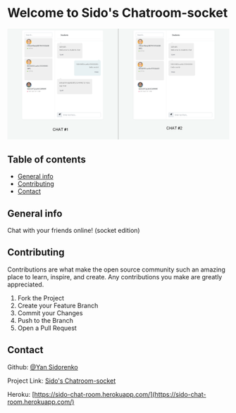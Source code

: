 # Welcome to Sido's Chatroom-socket

![Example](./Example.png)

## Table of contents
* [General info](#general-info)
* [Contributing](#contributing)
* [Contact](#contact)

## General info

Chat with your friends online! (socket edition)


## Contributing

Contributions are what make the open source community such an amazing place to learn, inspire, and create. Any contributions you make are greatly appreciated.

1. Fork the Project
2. Create your Feature Branch
3. Commit your Changes
4. Push to the Branch
5. Open a Pull Request

## Contact

Github: [@Yan Sidorenko](https://github.com/YanSido)

Project Link: [Sido's Chatroom-socket](https://github.com/YanSido/socket-chatroom)

Heroku: [https://sido-chat-room.herokuapp.com/](https://sido-chat-room.herokuapp.com/)
